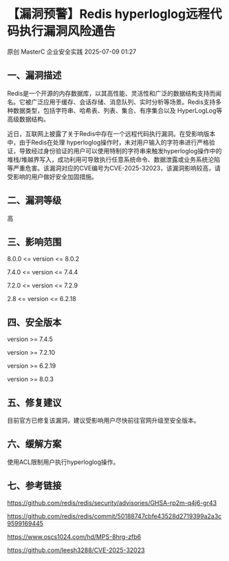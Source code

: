#  【漏洞预警】Redis hyperloglog远程代码执行漏洞风险通告  
原创 MasterC  企业安全实践   2025-07-09 01:27  
  
## 一、漏洞描述  
  
Redis是一个开源的内存数据库，以其高性能、灵活性和广泛的数据结构支持而闻名。它被广泛应用于缓存、会话存储、消息队列、实时分析等场景。Redis支持多种数据类型，包括字符串、哈希表、列表、集合、有序集合以及 HyperLogLog等高级数据结构。  
  
近日，互联网上披露了关于Redis中存在一个远程代码执行漏洞。在受影响版本中，由于Redis在处理 hyperloglog操作时，未对用户输入的字符串进行严格验证，导致经过身份验证的用户可以使用特制的字符串来触发hyperloglog操作中的堆栈/堆越界写入，成功利用可导致执行任意系统命令、数据泄露或业务系统沦陷等严重危害。该漏洞对应的CVE编号为CVE-2025-32023，该漏洞影响较高，请受影响的用户做好安全加固措施。  
## 二、漏洞等级  
  
高  
## 三、影响范围  
  
8.0.0 <= version <= 8.0.2  
  
7.4.0 <= version <= 7.4.4  
  
7.2.0 <= version <= 7.2.9  
  
2.8 <= version <= 6.2.18  
## 四、安全版本  
  
version >= 7.4.5  
  
version >= 7.2.10  
  
version >= 6.2.19  
  
version >= 8.0.3  
## 五、修复建议  
  
目前官方已修复该漏洞，建议受影响用户尽快前往官网升级至安全版本。  
## 六、缓解方案  
  
使用ACL限制用户执行hyperloglog操作。  
## 七、参考链接  
  
https://github.com/redis/redis/security/advisories/GHSA-rp2m-q4j6-gr43  
  
https://github.com/redis/redis/commit/50188747cbfe43528d2719399a2a3c9599169445  
  
https://www.oscs1024.com/hd/MPS-8hrg-zfb6  
  
https://github.com/leesh3288/CVE-2025-32023  
  
  
